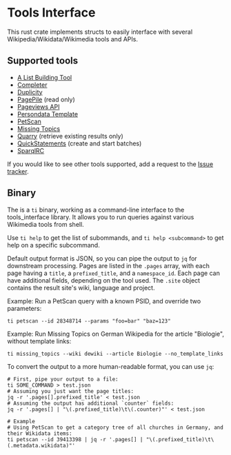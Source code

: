 # Tools Interface

This rust crate implements structs to easily interface with several Wikipedia/Wikidata/Wikimedia tools and APIs.

## Supported tools

- [A List Building Tool](https://a-list-bulding-tool.toolforge.org/)
- [Completer](https://completer.toolforge.org/)
- [Duplicity](https://wikidata-todo.toolforge.org/duplicity/)
- [PagePile](https://pagepile.toolforge.org/) (read only)
- [Pageviews API](https://wikitech.wikimedia.org/wiki/Analytics/AQS/Pageviews)
- [Persondata Template](https://persondata.toolforge.org/vorlagen/)
- [PetScan](https://petscan.wmflabs.org/)
- [Missing Topics](https://missingtopics.toolforge.org/)
- [Quarry](https://quarry.wmcloud.org/) (retrieve existing results only)
- [QuickStatements](https://quickstatements.toolforge.org/) (create and start batches)
- [SparqlRC](https://wikidata-todo.toolforge.org/sparql_rc.php)

If you would like to see other tools supported, add a request to the [Issue tracker](https://github.com/magnusmanske/tools_interface/issues).

## Binary

The is a `ti` binary, working as a command-line interface to the tools_interface library.
It allows you to run queries against various Wikimedia tools from shell.

Use `ti help` to get the list of subommands,
and `ti help <subcommand>` to get help on a specific subcommand.

Default output format is JSON, so you can pipe the output to `jq` for downstream processing.
Pages are listed in the `.pages` array, with each page having a `title`, a `prefixed_title`, and a `namespace_id`.
Each page can have additional fields, depending on the tool used.
The `.site` object contains the result site's wiki, language and project.

Example: Run a PetScan query with a known PSID, and override two parameters:

```shell
ti petscan --id 28348714 --params "foo=bar" "baz=123"
```

Example: Run Missing Topics on German Wikipedia for the article "Biologie", without template links:

```shell
ti missing_topics --wiki dewiki --article Biologie --no_template_links
```

To convert the output to a more human-readable format, you can use `jq`:

```shell
# First, pipe your output to a file:
ti SOME_COMMAND > test.json
# Assuming you just want the page titles:
jq -r '.pages[].prefixed_title' < test.json
# Assuming the output has additional `counter` fields:
jq -r '.pages[] | "\(.prefixed_title)\t\(.counter)"' < test.json

# Example
# Using PetScan to get a category tree of all churches in Germany, and their Wikidata items:
ti petscan --id 39413398 | jq -r '.pages[] | "\(.prefixed_title)\t\(.metadata.wikidata)"'
```
